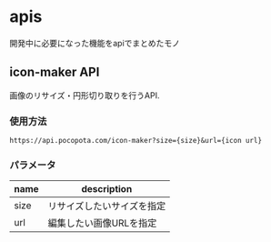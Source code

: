 # apis
開発中に必要になった機能をapiでまとめたモノ

## icon-maker API
画像のリサイズ・円形切り取りを行うAPI.  
### 使用方法
``https://api.pocopota.com/icon-maker?size={size}&url={icon url}``
### パラメータ
|name|description|
|----|----|
|size|リサイズしたいサイズを指定|
|url|編集したい画像URLを指定|
